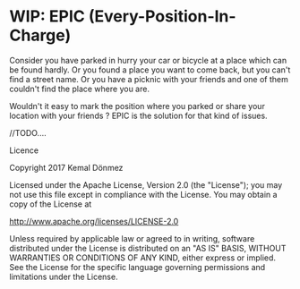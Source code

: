 # WIP: EPIC (Every-Position-In-Charge)

Consider you have parked in hurry your car or bicycle  at a place which can be found hardly.
Or you found a place you want to come back, but you can't find a street name. 
Or you have a picknic with your friends and one of them couldn't find the place where you are.

Wouldn't it easy to mark the position where you parked or share your location with your friends ?
EPIC is the solution for that kind of issues.

//TODO....



Licence

Copyright 2017 Kemal Dönmez

Licensed under the Apache License, Version 2.0 (the "License");
you may not use this file except in compliance with the License.
You may obtain a copy of the License at

   http://www.apache.org/licenses/LICENSE-2.0

Unless required by applicable law or agreed to in writing, software
distributed under the License is distributed on an "AS IS" BASIS,
WITHOUT WARRANTIES OR CONDITIONS OF ANY KIND, either express or implied.
See the License for the specific language governing permissions and
limitations under the License.
